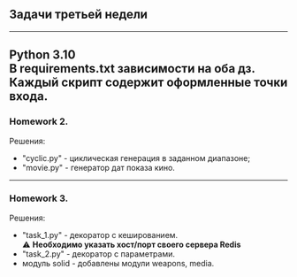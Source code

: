 ## Задачи третьей недели
---
Python 3.10  
В requirements.txt зависимости на оба дз.
Каждый скрипт содержит оформленные точки входа.
---
### Homework 2.
Решения:
* "cyclic.py" - циклическая генерация в заданном диапазоне;
* "movie.py" - генератор дат показа кино.
---
### Homework 3.
Решения:
* "task_1.py" - декоратор с кешированием.  
:warning: **Необходимо указать хост/порт своего сервера Redis**
* "task_2.py" - декоратор с параметрами.  
* модуль solid - добавлены модули weapons, media.  


